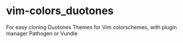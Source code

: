 # vim-colors_duotones
For easy cloning Duotones Themes for Vim colorschemes, with plugin manager Pathogen or Vundle
